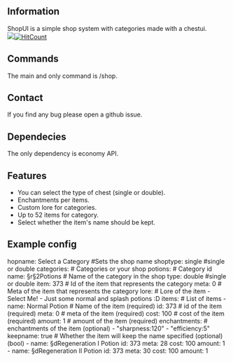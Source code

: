 ## Information
ShopUI is a simple shop system with categories made with a chestui.<br>
[![](https://poggit.pmmp.io/shield.state/ShopUI)](https://poggit.pmmp.io/p/ShopUI)[![HitCount](http://hits.dwyl.io/Todo56/ShopUI.svg)](http://hits.dwyl.io/Todo56/ShopUI)
## Commands
The main and only command is /shop.
## Contact
If you find any bug please open a github issue.
## Dependecies
The only dependency is economy API.
## Features
- You can select the type of chest (single or double).
- Enchantments per items.
- Custom lore for categories.
- Up to 52 items for category.
- Select whether the item's name should be kept.

## Example config
hopname: Select a Category #Sets the shop name
shoptype: single #single or double
categories: # Categories or your shop
  potions: # Category id
    name: §r§2Potions # Name of the category in the shop
    type: double #single or double
    item: 373 # Id of the item that represents the category
    meta: 0 # Meta of the item that represents the category
    lore: # Lore of the item
      - Select Me!
      - Just some normal and splash potions :D
    items: # List of items
      - name: Normal Potion # Name of the item (required)
        id: 373 # id of the item (required)
        meta: 0 # meta of the item (required)
        cost: 100 # cost of the item (required)
        amount: 1 # amount of the item (required)
        enchantments: # enchantments of the item (optional)
          - "sharpness:120"
          - "efficiency:5"
        keepname: true # Whether the item will keep the name specified (optional) (bool)
      - name: §dRegeneration I Potion
        id: 373
        meta: 28
        cost: 100
        amount: 1
      - name: §dRegeneration II Potion
        id: 373
        meta: 30
        cost: 100
        amount: 1

